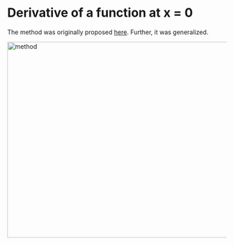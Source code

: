 # Derivative of a function at x = 0

The method was originally proposed <a href="https://math.stackexchange.com/questions/3299863/finding-the-18th-derivative-of-a-particular-product-at-x-0">here</a>. Further, it was generalized.

 <img src="https://i.imgur.com/rL94mLb.png" width="900" height = "450" alt="method">

